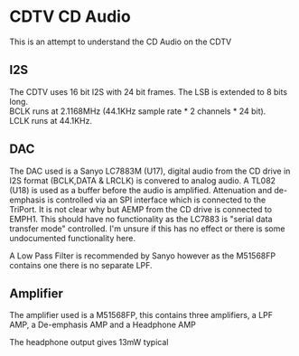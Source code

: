 # CDTV CD Audio

This is an attempt to understand the CD Audio on the CDTV

## I2S

The CDTV uses 16 bit I2S with 24 bit frames. The LSB is extended to 8 bits long.   
BCLK runs at 2.1168MHz (44.1KHz sample rate * 2 channels * 24 bit).   
LCLK runs at 44.1KHz.  



## DAC

The DAC used is a Sanyo LC7883M (U17), digital audio from the CD drive in I2S format (BCLK,DATA & LRCLK) is convered to analog audio. A TL082 (U18) is used as a buffer before the audio is amplified.
Attenuation and de-emphasis is controlled via an SPI interface which is connected to the TriPort.
It is not clear why but AEMP from the CD drive is connected to EMPH1. This should have no functionality as the LC7883 is "serial data transfer mode" controlled. I'm unsure if this has no effect or there is some undocumented functionality here. 

A Low Pass Filter is recommended by Sanyo however as the M51568FP contains one there is no separate LPF.




## Amplifier

The amplifier used is a M51568FP, this contains three amplifiers, a LPF AMP, a De-emphasis AMP and a Headphone AMP

The headphone output gives 13mW typical

